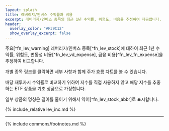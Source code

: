```yaml
---
layout: splash
title: 레버리지/인버스 수익률과 비용
excerpt: 레버리지/인버스 종목의 최근 1년 수익률, 위험도, 비용을 추정하여 제공합니다.
header:
  overlay_color: "#F39C12"
  show_overlay_excerpt: false
---
```


주요[^fn_lev_warning] 레버리지/인버스 종목[^fn_lev_stock]에 대하여 최근 1년 수익률, 위험도, 변동성 비용[^fn_lev_vd_expense], 금융 비용[^fn_lev_fn_expense]을 추정하여 비교합니다.

개별 종목 링크를 클릭하면 세부 사항과 함께 주가 흐름 차트를 볼 수 있습니다.

배당 재투자시 수익률로 비교하기 위하여 지수를 직접 사용하지 않고 해당 지수를 추종하는 ETF 상품을 기초 상품으로 가정합니다.

일부 상품의 명칭은 길이를 줄이기 위해서 약어[^fn_lev_stock_abbr]로 표시합니다.

{% include_relative lev_inc.md %}

---
{% include commons/footnotes.md %}
